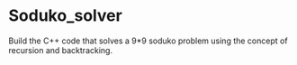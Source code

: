 # Soduko_solver
Build the C++ code that solves a 9*9 soduko problem using the concept of recursion and backtracking.
